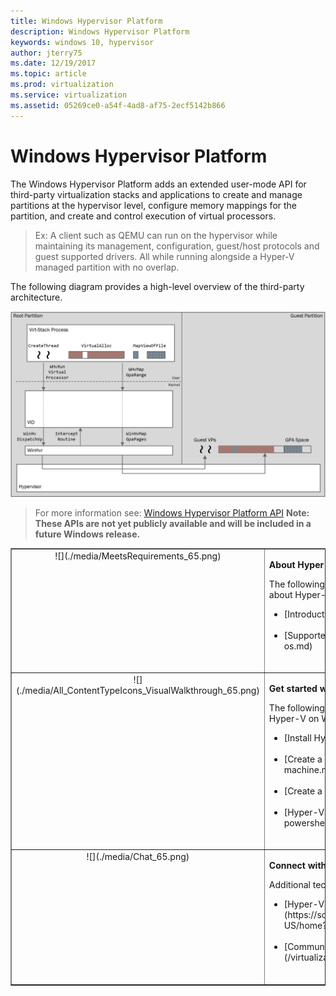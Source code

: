 ```yaml
---
title: Windows Hypervisor Platform
description: Windows Hypervisor Platform
keywords: windows 10, hypervisor
author: jterry75
ms.date: 12/19/2017
ms.topic: article
ms.prod: virtualization
ms.service: virtualization
ms.assetid: 05269ce0-a54f-4ad8-af75-2ecf5142b866
---
```


# Windows Hypervisor Platform

The Windows Hypervisor Platform adds an extended user-mode API for third-party virtualization stacks and applications to create and manage partitions at the hypervisor level, configure memory mappings for the partition, and create and control execution of virtual processors.

> Ex: A client such as QEMU can run on the hypervisor while maintaining its management, configuration, guest/host protocols and guest supported drivers. All while running alongside a Hyper-V managed partition with no overlap.

The following diagram provides a high-level overview of the third-party architecture.

![](./media/hypervisor-platform-architecture.png)
> For more information see: [Windows Hypervisor Platform API](./hypervisor-platform.md)
**Note: These APIs are not yet publicly available and will be included in a future Windows release.**

<table border="1" style="background-color:FFFFCC;border-collapse:collapse;border:1px solid FFCC00;color:000000;width:100%" cellpadding="15" cellspacing="3">
	<tr valign="top">
		<td><center>![](./media/MeetsRequirements_65.png)</center></td>
		<td valign="top">
			<p><strong>About Hyper-V on Windows</strong></p>
			<p>The following articles provide an introduction to and information about Hyper-V on Windows.</p>
			<ul>
				<li class="unordered">[Introduction to Hyper-V](./about/index.md)<br /><br /></li>
				<li class="unordered">[Supported Guest Operating Systems](about\supported-guest-os.md)<br /><br /></li>
			</ul>
		</td>
	</tr>
	<tr valign="top">
		<td><center>![](./media/All_ContentTypeIcons_VisualWalkthrough_65.png)</center></td>
		<td valign="top">
			<p><strong>Get started with Hyper-V</strong></p>
			<p>The following documents provide a quick and guided introduction to Hyper-V on Windows 10.</p>
			<ul>
			    <li class="unordered">[Install Hyper-V](quick-start\enable-hyper-v.md)<br /><br /></li>
                <li class="unordered">[Create a Virtual Machine](quick-start\create-virtual-machine.md)<br /><br /></li>
				<li class="unordered">[Create a Virtual Switch](quick-start\connect-to-network.md)<br /><br /></li>
				<li class="unordered">[Hyper-V and PowerShell](quick-start\try-hyper-v-powershell.md)<br /><br /></li>
			</ul>
		</td>
	</tr>
	<tr valign="top">
		<td><center>![](./media/Chat_65.png)</center></td>
		<td valign="top">
			<p><strong>Connect with Community and Support</strong></p>
			<p>Additional technical support and community resources.</p>
			<ul>
				<li class="unordered">[Hyper-V forums](https://social.technet.microsoft.com/Forums/windowsserver/en-US/home?forum=winserverhyperv)<br /><br /></li>
				<li class="unordered">[Community Resources for Hyper-V and Windows Containers](/virtualization/community/index.md)<br /><br /></li>
			</ul>
		</td>
	</tr>
</table>